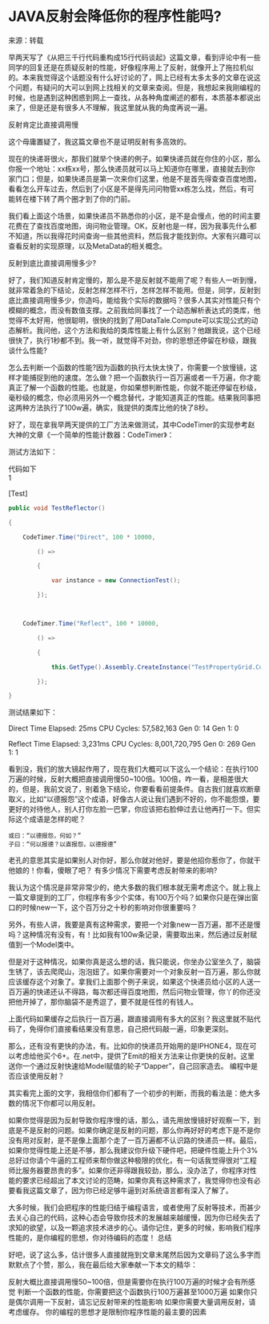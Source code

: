 # JAVA反射会降低你的程序性能吗?
来源：转载

早两天写了《从把三千行代码重构成15行代码谈起》这篇文章，看到评论中有一些同学的回复还是在质疑反射的性能，好像程序用上了反射，就像开上了拖拉机似的。本来我觉得这个话题没有什么好讨论的了，网上已经有太多太多的文章在说这个问题，有疑问的大可以到网上找相关的文章来查阅。但是，我想起来我刚编程的时候，也是遇到这种困惑到网上一查找，从各种角度阐述的都有，本质基本都说出来了，但是还是有很多人不理解，我这里就从我的角度再说一遍。

反射肯定比直接调用慢

这个毋庸置疑了，我这篇文章也不是证明反射有多高效的。

现在的快递哥很火，那我们就举个快递的例子。如果快递员就在你住的小区，那么你报一个地址：xx栋xx号，那么快递员就可以马上知道你在哪里，直接就去到你家门口；但是，如果快递员是第一次来你们这里，他是不是首先得查查百度地图，看看怎么开车过去，然后到了小区是不是得先问问物管xx栋怎么找，然后，有可能转在楼下转了两个圈才到了你的门前。

我们看上面这个场景，如果快递员不熟悉你的小区，是不是会慢点，他的时间主要花费在了查找百度地图，询问物业管理。OK，反射也是一样，因为我事先什么都不知道，所以我得花时间查询一些其他资料，然后我才能找到你。大家有兴趣可以查看反射的实现原理，以及MetaData的相关概念。

反射到底比直接调用慢多少?

好了，我们知道反射肯定慢的，那么是不是反射就不能用了呢？有些人一听到慢，就非常着急的下结论，反射怎样怎样不行，怎样怎样不能用。但是，同学，反射到底比直接调用慢多少，你造吗，能给我个实际的数据吗？很多人其实对性能只有个模糊的概念，而没有数值支撑。之前我给同事找了一个动态解析表达式的类库，他觉得不太好用，他很聪明，很快的找到了用DataTale.Compute可以实现公式的动态解析。我问他，这个方法和我给的类库性能上有什么区别？他跟我说，这个已经很快了，执行1秒都不到。我一听，就觉得不对劲，你的思想还停留在秒级，跟我谈什么性能?

怎么去判断一个函数的性能?因为函数的执行太快太快了，你需要一个放慢镜，这样才能捕捉到他的速度。怎么做？把一个函数执行一百万遍或者一千万遍，你才能真正了解一个函数的性能。也就是，你如果想判断性能，你就不能还停留在秒级，毫秒级的概念，你必须用另外一个概念替代，才能知道真正的性能。结果我同事把这两种方法执行了100w遍，确实，我提供的类库比他的快了8秒。

好了，现在拿我早两天提供的工厂方法来做测试，其中CodeTimer的实现参考赵大神的文章《一个简单的性能计数器：CodeTimer》：

测试方法如下：

 代码如下	
1	

[Test]

```java
public void TestReflector()

{

    CodeTimer.Time("Direct", 100 * 10000,

        () =>

        {

            var instance = new ConnectionTest();

        });



    CodeTimer.Time("Reflect", 100 * 10000,

        () =>

        {

            this.GetType().Assembly.CreateInstance("TestPropertyGrid.ConnectionTest");

        });

}
```


测试结果如下：

Direct
    Time Elapsed:    25ms
    CPU Cycles:    57,582,163
    Gen 0:         14
    Gen 1:         0

Reflect
    Time Elapsed:    3,231ms
    CPU Cycles:    8,001,720,795
    Gen 0:         269
    Gen 1:         1

看到没，我们的放大镜起作用了，现在我们大概可以下这么一个结论：在执行100万遍的时候，反射大概把直接调用慢50~100倍。100倍，咋一看，是相差很大的，但是，我前文说了，别着急下结论，你要看看前提条件。自古我们就喜欢断章取义，比如“以德报怨”这个成语，好像古人说让我们遇到不好的，你不能怨恨，要更好的对待他人，别人打你左脸一巴掌，你应该把右脸伸过去让他再打一下。但实际这个成语是怎样的呢？

    或曰：“以德报怨，何如？”
    子曰：“何以报德？以直报怨，以德报德” 

老孔的意思其实是如果别人对你好，那么你就对他好，要是他招你惹你了，你就干他娘的！你看，傻眼了吧？
有多少情况下需要考虑反射带来的影响?

我认为这个情况是非常非常少的，绝大多数的我们根本就无需考虑这个。就上我上一篇文章提到的工厂，你程序有多少个实体，有100万个吗？如果你只是在弹出窗口的时候new一下，这个百万分之十秒的影响对你很重要吗？

另外，有些人讲，我要是真有这种需求，要把一个对象new一百万遍，那不还是慢吗？这种情况有没有，有！比如我有100w条记录，需要取出来，然后通过反射赋值到一个Model类中。

但是对于这种情况，如果你真是这么想的话，我只能说，你坐办公室坐久了，脑袋生锈了，该去爬爬山，泡泡妞了。如果你需要对一个对象反射一百万遍，那么你就应该缓存这个对象了。拿我们上面那个例子来说，如果这个快递员给小区的人送一百万遍的快递还认不得路，每次都还得百度地图，然后问物业管理，你丫的你还没把他开掉了，那你脑袋不是秀逗了，要不就是任性的有钱人。

上面代码如果缓存之后执行一百万遍，跟直接调用有多大的区别？我这里就不贴代码了，免得你们直接看结果没有意思，自己把代码敲一遍，印象更深刻。

那么，还有没有更快的办法，有。比如你的快递员开始用的是IPHONE4，现在可以考虑给他买个6+。在.net中，提供了Emit的相关方法来让你更快的反射。这里送你一个通过反射快速给Model赋值的轮子“Dapper”，自己回家造去。
编程中是否应该使用反射？

其实看完上面的文字，我相信你们都有了一个初步的判断，而我的看法是：绝大多数的情况下你都可以用反射。

如果你觉得是因为反射导致你程序慢的话，那么，请先用放慢镜好好观察一下，到底是不是反射的问题。如果你确定是反射的问题，那么你再好好的考虑下是不是你没有用对反射，是不是像上面那个走了一百万遍都不认识路的快递员一样。最后，如果你觉得性能上还是不够，那么我建议你升级下硬件吧，把硬件性能上升个3%总好过你请个牛逼的工程师来帮你做这种极限的优化，有一句话我觉得很对“工程师比服务器要昂贵的多”。如果你还非得跟我较劲，那么，没办法了，你程序对性能的要求已经超出了本文讨论的范畴，如果你真有这种需求了，我觉得你也没有必要看我这篇文章了，因为你已经足够牛逼到对系统语言都有深入了解了。

大多时候，我们会把程序的性能归结于编程语言，或者使用了反射等技术，而甚少去关心自己的代码，这种心态会导致你技术的发展越来越缓慢，因为你已经失去了求知的欲望，以及一颗追求技术进步的心。请你记住，更多的时候，影响我们程序性能的，是你编程的思想，你对待编码的态度！
总结

好吧，说了这么多，估计很多人直接就拖到文章末尾然后因为文章码了这么多字而默默点了个赞，那么，我在最后给大家奉献一下本文的精华：

反射大概比直接调用慢50~100倍，但是需要你在执行100万遍的时候才会有所感觉
判断一个函数的性能，你需要把这个函数执行100万遍甚至1000万遍
如果你只是偶尔调用一下反射，请忘记反射带来的性能影响
如果你需要大量调用反射，请考虑缓存。
你的编程的思想才是限制你程序性能的最主要的因素